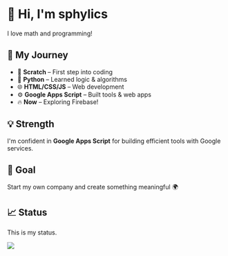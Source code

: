 # 👋 Hi, I'm **sphylics** #

I love math and programming!

## 🚀 My Journey ##

* 🐣 **Scratch** – First step into coding
* 🐍 **Python** – Learned logic & algorithms
* 🌐 **HTML/CSS/JS** – Web development
* ⚙️ **Google Apps Script** – Built tools & web apps
* 🔥 **Now** – Exploring Firebase!

## 💡 Strength ##

I'm confident in **Google Apps Script** for building efficient tools with Google services.

## 🎯 Goal ##

Start my own company and create something meaningful 🌍

## 📈 Status ##

This is my status.

<picture>
  <source
    srcset="https://github-readme-stats.vercel.app/api?username=sphylics&show_icons=true&theme=dark"
    media="(prefers-color-scheme: dark)"
  />
  <source
    srcset="https://github-readme-stats.vercel.app/api?username=sphylics&show_icons=true"
    media="(prefers-color-scheme: light), (prefers-color-scheme: no-preference)"
  />
  <img src="https://github-readme-stats.vercel.app/api?username=sphylics&show_icons=true" />
</picture>
